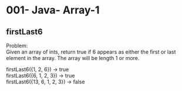 001- Java- Array-1
==================


firstLast6
----------


Problem:  
Given an array of ints, return true if 6 appears as either the first or last element in the array. The array will be length 1 or more. 
>
firstLast6({1, 2, 6}) → true  
firstLast6({6, 1, 2, 3}) → true  
firstLast6({13, 6, 1, 2, 3}) → false  